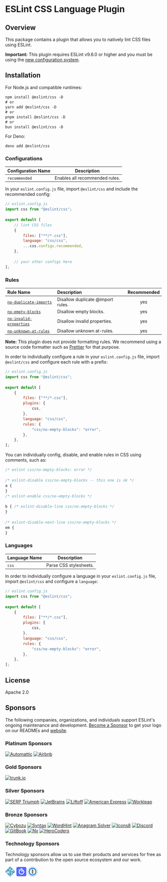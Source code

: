 # ESLint CSS Language Plugin

## Overview

This package contains a plugin that allows you to natively lint CSS files using ESLint.

**Important:** This plugin requires ESLint v9.6.0 or higher and you must be using the [new configuration system](https://eslint.org/docs/latest/use/configure/configuration-files).

## Installation

For Node.js and compatible runtimes:

```shell
npm install @eslint/css -D
# or
yarn add @eslint/css -D
# or
pnpm install @eslint/css -D
# or
bun install @eslint/css -D
```

For Deno:

```shell
deno add @eslint/css
```

### Configurations

| **Configuration Name** | **Description**                |
| ---------------------- | ------------------------------ |
| `recommended`          | Enables all recommended rules. |

In your `eslint.config.js` file, import `@eslint/css` and include the recommended config:

```js
// eslint.config.js
import css from "@eslint/css";

export default [
	// lint CSS files
	{
		files: ["**/*.css"],
		language: "css/css",
		...css.configs.recommended,
	},

	// your other configs here
];
```

### Rules

<!-- NOTE: The following table is autogenerated. Do not manually edit. -->

<!-- Rule Table Start -->

| **Rule Name**                                                    | **Description**                   | **Recommended** |
| :--------------------------------------------------------------- | :-------------------------------- | :-------------: |
| [`no-duplicate-imports`](./docs/rules/no-duplicate-imports.md)   | Disallow duplicate @import rules. |       yes       |
| [`no-empty-blocks`](./docs/rules/no-empty-blocks.md)             | Disallow empty blocks.            |       yes       |
| [`no-invalid-properties`](./docs/rules/no-invalid-properties.md) | Disallow invalid properties.      |       yes       |
| [`no-unknown-at-rules`](./docs/rules/no-unknown-at-rules.md)     | Disallow unknown at-rules.        |       yes       |

<!-- Rule Table End -->

**Note:** This plugin does not provide formatting rules. We recommend using a source code formatter such as [Prettier](https://prettier.io) for that purpose.

In order to individually configure a rule in your `eslint.config.js` file, import `@eslint/css` and configure each rule with a prefix:

```js
// eslint.config.js
import css from "@eslint/css";

export default [
	{
		files: ["**/*.css"],
		plugins: {
			css,
		},
		language: "css/css",
		rules: {
			"css/no-empty-blocks": "error",
		},
	},
];
```

You can individually config, disable, and enable rules in CSS using comments, such as:

<!-- prettier-ignore -->
```css
/* eslint css/no-empty-blocks: error */

/* eslint-disable css/no-empty-blocks -- this one is ok */
a {
}
/* eslint-enable css/no-empty-blocks */

b { /* eslint-disable-line css/no-empty-blocks */
}

/* eslint-disable-next-line css/no-empty-blocks */
em {
}
```

### Languages

| **Language Name** | **Description**        |
| ----------------- | ---------------------- |
| `css`             | Parse CSS stylesheets. |

In order to individually configure a language in your `eslint.config.js` file, import `@eslint/css` and configure a `language`:

```js
// eslint.config.js
import css from "@eslint/css";

export default [
	{
		files: ["**/*.css"],
		plugins: {
			css,
		},
		language: "css/css",
		rules: {
			"css/no-empty-blocks": "error",
		},
	},
];
```

## License

Apache 2.0

<!-- NOTE: This section is autogenerated. Do not manually edit.-->
<!--sponsorsstart-->

## Sponsors

The following companies, organizations, and individuals support ESLint's ongoing maintenance and development. [Become a Sponsor](https://eslint.org/donate)
to get your logo on our READMEs and [website](https://eslint.org/sponsors).

<h3>Platinum Sponsors</h3>
<p><a href="https://automattic.com"><img src="https://images.opencollective.com/automattic/d0ef3e1/logo.png" alt="Automattic" height="128"></a> <a href="https://www.airbnb.com/"><img src="https://images.opencollective.com/airbnb/d327d66/logo.png" alt="Airbnb" height="128"></a></p><h3>Gold Sponsors</h3>
<p><a href="https://trunk.io/"><img src="https://images.opencollective.com/trunkio/fb92d60/avatar.png" alt="trunk.io" height="96"></a></p><h3>Silver Sponsors</h3>
<p><a href="https://www.serptriumph.com/"><img src="https://images.opencollective.com/serp-triumph5/fea3074/logo.png" alt="SERP Triumph" height="64"></a> <a href="https://www.jetbrains.com/"><img src="https://images.opencollective.com/jetbrains/fe76f99/logo.png" alt="JetBrains" height="64"></a> <a href="https://liftoff.io/"><img src="https://images.opencollective.com/liftoff/5c4fa84/logo.png" alt="Liftoff" height="64"></a> <a href="https://americanexpress.io"><img src="https://avatars.githubusercontent.com/u/3853301?v=4" alt="American Express" height="64"></a> <a href="https://www.workleap.com"><img src="https://avatars.githubusercontent.com/u/53535748?u=d1e55d7661d724bf2281c1bfd33cb8f99fe2465f&v=4" alt="Workleap" height="64"></a></p><h3>Bronze Sponsors</h3>
<p><a href="https://cybozu.co.jp/"><img src="https://images.opencollective.com/cybozu/933e46d/logo.png" alt="Cybozu" height="32"></a> <a href="https://syntax.fm"><img src="https://github.com/syntaxfm.png" alt="Syntax" height="32"></a> <a href="https://www.wordhint.net/"><img src="https://images.opencollective.com/wordhint/be86813/avatar.png" alt="WordHint" height="32"></a> <a href="https://www.crosswordsolver.org/anagram-solver/"><img src="https://images.opencollective.com/anagram-solver/2666271/logo.png" alt="Anagram Solver" height="32"></a> <a href="https://icons8.com/"><img src="https://images.opencollective.com/icons8/7fa1641/logo.png" alt="Icons8" height="32"></a> <a href="https://discord.com"><img src="https://images.opencollective.com/discordapp/f9645d9/logo.png" alt="Discord" height="32"></a> <a href="https://www.gitbook.com"><img src="https://avatars.githubusercontent.com/u/7111340?v=4" alt="GitBook" height="32"></a> <a href="https://nx.dev"><img src="https://avatars.githubusercontent.com/u/23692104?v=4" alt="Nx" height="32"></a> <a href="https://herocoders.com"><img src="https://avatars.githubusercontent.com/u/37549774?v=4" alt="HeroCoders" height="32"></a></p>
<h3>Technology Sponsors</h3>
Technology sponsors allow us to use their products and services for free as part of a contribution to the open source ecosystem and our work.
<p><a href="https://netlify.com"><img src="https://raw.githubusercontent.com/eslint/eslint.org/main/src/assets/images/techsponsors/netlify-icon.svg" alt="Netlify" height="32"></a> <a href="https://algolia.com"><img src="https://raw.githubusercontent.com/eslint/eslint.org/main/src/assets/images/techsponsors/algolia-icon.svg" alt="Algolia" height="32"></a> <a href="https://1password.com"><img src="https://raw.githubusercontent.com/eslint/eslint.org/main/src/assets/images/techsponsors/1password-icon.svg" alt="1Password" height="32"></a></p>
<!--sponsorsend-->
